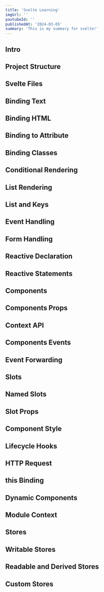 ```yaml
---
title: 'Svelte Learning'
imgUrl: ''
youtubeId: ''
publishedAt: '2024-03-05'
summary: 'This is my summary for svelte!'
---
```


## Intro

## Project Structure

## Svelte Files

## Binding Text

## Binding HTML

## Binding to Attribute

## Binding Classes

## Conditional Rendering

## List Rendering

## List and Keys

## Event Handling

## Form Handling

## Reactive Declaration

## Reactive Statements

## Components

## Components Props

## Context API

## Components Events

## Event Forwarding

## Slots

## Named Slots

## Slot Props

## Component Style

## Lifecycle Hooks

## HTTP Request

## this Binding

## Dynamic Components

## Module Context

## Stores

## Writable Stores

## Readable and Derived Stores

## Custom Stores
